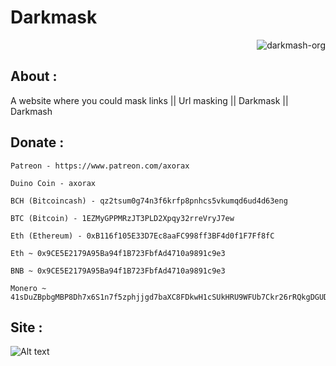 # Darkmask

<p class="views" align="right"><img src="https://komarev.com/ghpvc/?username=darkmash-org-darkmask&label=Project%20views&color=0e75b6&style=flat" alt="darkmash-org" /></p>
 
## About :

A website where you could mask links || Url masking || Darkmask || Darkmash

## Donate :

```
Patreon - https://www.patreon.com/axorax

Duino Coin - axorax

BCH (Bitcoincash) - qz2tsum0g74n3f6krfp8pnhcs5vkumqd6ud4d63eng

BTC (Bitcoin) - 1EZMyGPPMRzJT3PLD2Xpqy32rreVryJ7ew

Eth (Ethereum) - 0xB116f105E33D7Ec8aaFC998ff3BF4d0f1F7Ff8fC

Eth ~ 0x9CE5E2179A95Ba94f1B723FbfAd4710a9891c9e3

BNB ~ 0x9CE5E2179A95Ba94f1B723FbfAd4710a9891c9e3

Monero ~ 41sDuZBpbgMBP8Dh7x6S1n7f5zphjjgd7baXC8FDkwH1cSUkHRU9WFUb7Ckr26rRQkgDGUDH1X4h7UGkG1xt6CmJ4kWtD9J
```

## Site :

![Alt text](https://cdn.discordapp.com/attachments/951417646191083551/1075847972182564974/image.png?raw=true "Home page")
